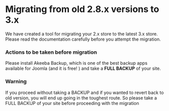 # Migrating from old 2.8.x versions to 3.x

We have created a tool for migrating your 2.x store to the latest 3.x store.
Please read the documentation carefully before you attempt the migration.

### Actions to be taken before migration

Please install Akeeba Backup, which is one of the best backup apps available for Joomla (and it is free! ) and take a **FULL BACKUP** of your site.

### Warning
If you proceed without taking a BACKUP and if you wanted to revert back to old version, you will end up going in the toughest route. So please take a FULL BACKUP of your site before proceeding with the migration





